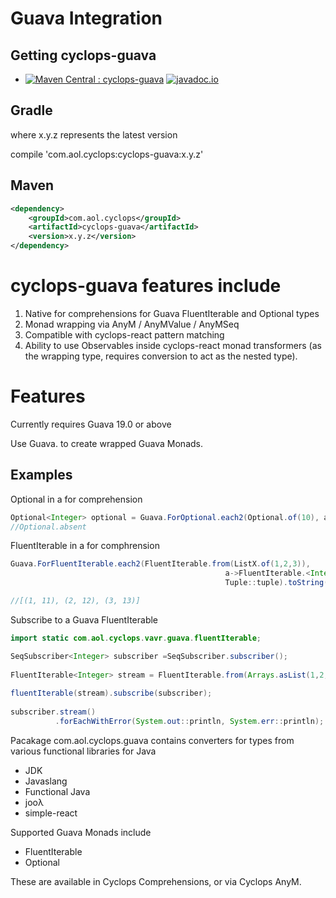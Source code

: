 # Guava Integration

## Getting cyclops-guava

* [![Maven Central : cyclops-guava](https://maven-badges.herokuapp.com/maven-central/com.aol.cyclops/cyclops-guava/badge.svg)](https://maven-badges.herokuapp.com/maven-central/com.aol.cyclops/cyclops-guava)   [![javadoc.io](https://javadocio-badges.herokuapp.com/com.aol.cyclops/cyclops-guava/badge.svg)](https://javadocio-badges.herokuapp.com/com.aol.cyclops/cyclops-guava)


## Gradle

where x.y.z represents the latest version

compile 'com.aol.cyclops:cyclops-guava:x.y.z'

## Maven

```xml
<dependency>
    <groupId>com.aol.cyclops</groupId>
    <artifactId>cyclops-guava</artifactId>
    <version>x.y.z</version>
</dependency>
```

# cyclops-guava features include

1. Native for comprehensions for Guava FluentIterable and Optional types
2. Monad wrapping via AnyM / AnyMValue / AnyMSeq
3. Compatible with cyclops-react pattern matching
4. Ability to use Observables inside cyclops-react monad transformers (as the wrapping type, requires conversion to act as the nested type).
# Features

Currently requires Guava 19.0 or above

Use Guava.<type> to create wrapped Guava Monads.


## Examples

Optional in a for comprehension

```java
Optional<Integer> optional = Guava.ForOptional.each2(Optional.of(10), a->Optional.absent(), (a,b)->"failed")
//Optional.absent
```

FluentIterable in a for comphrension

```java
Guava.ForFluentIterable.each2(FluentIterable.from(ListX.of(1,2,3)),
												a->FluentIterable.<Integer>from(ListX.of(a+10)), 
												Tuple::tuple).toString()

//[(1, 11), (2, 12), (3, 13)]
```

Subscribe to a Guava FluentIterable

```java	
import static com.aol.cyclops.vavr.guava.fluentIterable;

SeqSubscriber<Integer> subscriber =SeqSubscriber.subscriber();
		
FluentIterable<Integer> stream = FluentIterable.from(Arrays.asList(1,2,3));
		
fluentIterable(stream).subscribe(subscriber);
		
subscriber.stream()
	 	  .forEachWithError(System.out::println, System.err::println);
```

Pacakage com.aol.cyclops.guava contains converters for types from various functional libraries for Java

* JDK
* Javaslang
* Functional Java
* jooλ
* simple-react

Supported Guava Monads include

* FluentIterable
* Optional

These are available in Cyclops Comprehensions, or via Cyclops AnyM.

